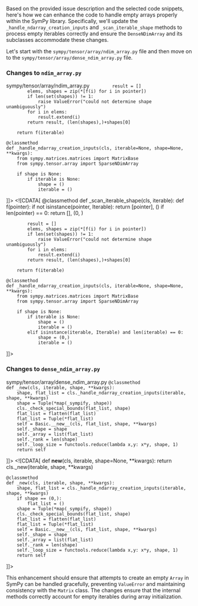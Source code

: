 Based on the provided issue description and the selected code snippets, here's how we can enhance the code to handle empty arrays properly within the SymPy library. Specifically, we'll update the `_handle_ndarray_creation_inputs` and `_scan_iterable_shape` methods to process empty iterables correctly and ensure the `DenseNDimArray` and its subclasses accommodate these changes.

Let's start with the `sympy/tensor/array/ndim_array.py` file and then move on to the `sympy/tensor/array/dense_ndim_array.py` file.

### Changes to `ndim_array.py`

<change>
<file change-number-for-this-file="1">sympy/tensor/array/ndim_array.py</file>
<original line-count="15" no-ellipsis="true"><![CDATA[
    @classmethod
    def _scan_iterable_shape(cls, iterable):
        def f(pointer):
            if not isinstance(pointer, Iterable):
                return [pointer], ()

            result = []
            elems, shapes = zip(*[f(i) for i in pointer])
            if len(set(shapes)) != 1:
                raise ValueError("could not determine shape unambiguously")
            for i in elems:
                result.extend(i)
            return result, (len(shapes),)+shapes[0]

        return f(iterable)

    @classmethod
    def _handle_ndarray_creation_inputs(cls, iterable=None, shape=None, **kwargs):
        from sympy.matrices.matrices import MatrixBase
        from sympy.tensor.array import SparseNDimArray

        if shape is None:
            if iterable is None:
                shape = ()
                iterable = ()
]]></original>
<modified no-ellipsis="true"><![CDATA[
    @classmethod
    def _scan_iterable_shape(cls, iterable):
        def f(pointer):
            if not isinstance(pointer, Iterable):
                return [pointer], ()
            if len(pointer) == 0:
                return [], (0, )

            result = []
            elems, shapes = zip(*[f(i) for i in pointer])
            if len(set(shapes)) != 1:
                raise ValueError("could not determine shape unambiguously")
            for i in elems:
                result.extend(i)
            return result, (len(shapes),)+shapes[0]

        return f(iterable)

    @classmethod
    def _handle_ndarray_creation_inputs(cls, iterable=None, shape=None, **kwargs):
        from sympy.matrices.matrices import MatrixBase
        from sympy.tensor.array import SparseNDimArray

        if shape is None:
            if iterable is None:
                shape = ()
                iterable = ()
            elif isinstance(iterable, Iterable) and len(iterable) == 0:
                shape = (0,)
                iterable = ()
]]></modified>
</change>

### Changes to `dense_ndim_array.py`

<change>
<file change-number-for-this-file="1">sympy/tensor/array/dense_ndim_array.py</file>
<original line-count="16" no-ellipsis="true"><![CDATA[
    def __new__(cls, iterable, shape=None, **kwargs):
        return cls._new(iterable, shape, **kwargs)

    @classmethod
    def _new(cls, iterable, shape, **kwargs):
        shape, flat_list = cls._handle_ndarray_creation_inputs(iterable, shape, **kwargs)
        shape = Tuple(*map(_sympify, shape))
        cls._check_special_bounds(flat_list, shape)
        flat_list = flatten(flat_list)
        flat_list = Tuple(*flat_list)
        self = Basic.__new__(cls, flat_list, shape, **kwargs)
        self._shape = shape
        self._array = list(flat_list)
        self._rank = len(shape)
        self._loop_size = functools.reduce(lambda x,y: x*y, shape, 1)
        return self
]]></original>
<modified no-ellipsis="true"><![CDATA[
    def __new__(cls, iterable, shape=None, **kwargs):
        return cls._new(iterable, shape, **kwargs)

    @classmethod
    def _new(cls, iterable, shape, **kwargs):
        shape, flat_list = cls._handle_ndarray_creation_inputs(iterable, shape, **kwargs)
        if shape == (0,):
            flat_list = ()
        shape = Tuple(*map(_sympify, shape))
        cls._check_special_bounds(flat_list, shape)
        flat_list = flatten(flat_list)
        flat_list = Tuple(*flat_list)
        self = Basic.__new__(cls, flat_list, shape, **kwargs)
        self._shape = shape
        self._array = list(flat_list)
        self._rank = len(shape)
        self._loop_size = functools.reduce(lambda x,y: x*y, shape, 1)
        return self
]]></modified>
</change>


This enhancement should ensure that attempts to create an empty `Array` in SymPy can be handled gracefully, preventing `ValueError` and maintaining consistency with the `Matrix` class. The changes ensure that the internal methods correctly account for empty iterables during array initialization.